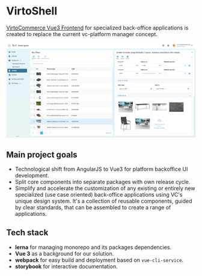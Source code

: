 # VirtoShell

[VirtoCommerce Vue3 Frontend](https://github.com/VirtoCommerce/vc-shell) for specialized back-office applications is created to replace the current vc-platform manager concept.

![Vendor portal](../media/vendor-portal.png)

## Main project goals

* Technological shift from AngularJS to Vue3 for platform backoffice UI development.
* Split core components into separate packages with own release cycle.
* Simplify and accelerate the customization of any existing or entirely new specialized (use case oriented) back-office applications using VC's unique design system. It's a collection of reusable components, guided by clear standards, that can be assembled to create a range of applications.

## Tech stack

* **lerna** for managing monorepo and its packages dependencies.
* **Vue 3** as a background for our solution.
* **webpack** for easy build and deployment based on `vue-cli-service`.
* **storybook** for interactive documentation.
